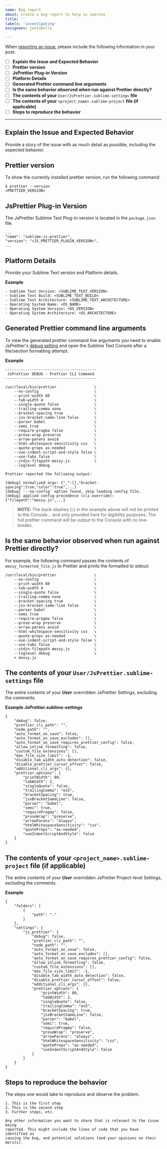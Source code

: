 ```yaml
---
name: Bug report
about: Create a bug report to help us improve
title: ''
labels: 'investigating'
assignees: jonlabelle

---
```


When [reporting an issue](https://github.com/jonlabelle/SublimeJsPrettier/issues), please include the following information in your post:

- [ ] **Explain the Issue and Expected Behavior**
- [ ] **Prettier version**
- [ ] **JsPrettier Plug-in Version**
- [ ] **Platform Details**
- [ ] **Generated Prettier command line arguments**
- [ ] **Is the same behavior observed when run against Prettier directly?**
- [ ] **The contents of your** `User/JsPrettier.sublime-settings` **file**
- [ ] **The contents of your** `<project_name>.sublime-project` **file (if applicable)**
- [ ] **Steps to reproduce the behavior**

---

## Explain the Issue and Expected Behavior

Provide a story of the issue with as much detail as possible, including the expected behavior.

## Prettier version

To show the currently installed prettier version, run the following command:

    $ prettier --version
    <PRETTIER_VERSION>

## JsPrettier Plug-in Version

The JsPrettier Sublime Text Plug-in version is located in the `package.json` file.

    ...
    "name": "sublime-js-prettier",
    "version": "<JS_PRETTIER_PLUGIN_VERSION>",
    ...

## Platform Details

Provide your Sublime Text version and Platform details.

**Example**

    - Sublime Text Version: <SUBLIME_TEXT_VERSION>
    - Sublime Text Build: <SUBLIME_TEXT_BUILD>
    - Sublime Text Architecture: <SUBLIME_TEXT_ARCHITECTURE>
    - Operating System Name: <OS_NAME>
    - Operating System Version: <OS_VERSION>
    - Operating System Architecture: <OS_ARCHITECTURE>

## Generated Prettier command line arguments

To view the generated prettier command line arguments you need to enable JsPrettier's [debug setting] and open the Sublime Text Console after a file/section formatting attempt.

**Example**

    -----------------------------------------
     JsPrettier DEBUG - Prettier CLI Command
    -----------------------------------------

    /usr/local/bin/prettier                 \
        --no-config                         \
        --print-width 80                    \
        --tab-width 4                       \
        --single-quote false                \
        --trailing-comma none               \
        --bracket-spacing true              \
        --jsx-bracket-same-line false       \
        --parser babel                      \
        --semi true                         \
        --require-pragma false              \
        --prose-wrap preserve               \
        --arrow-parens avoid                \
        --html-whitespace-sensitivity css   \
        --quote-props as-needed             \
        --vue-indent-script-and-style false \
        --use-tabs false                    \
        --stdin-filepath messy.js           \
        --loglevel debug

    Prettier reported the following output:

    [debug] normalized argv: {"_":[],"bracket-spacing":true,"color":true",...}
    [debug] '--no-config' option found, skip loading config file.
    [debug] applied config-precedence (cli-override): {"filepath":"messy.js",...}

> **NOTE:** The back-slashes (`\`) in the example above will not be printed to the Console... and only provided here for legibility purposes. The full prettier command will be output to the Console with no line-breaks.

## Is the same behavior observed when run against Prettier directly?

For example, the following command passes the contents of `messy_formatted_file.js` to Prettier and prints the formatted to stdout:

    /usr/local/bin/prettier                 \
        --no-config                         \
        --print-width 80                    \
        --tab-width 4                       \
        --single-quote false                \
        --trailing-comma none               \
        --bracket-spacing true              \
        --jsx-bracket-same-line false       \
        --parser babel                      \
        --semi true                         \
        --require-pragma false              \
        --prose-wrap preserve               \
        --arrow-parens avoid                \
        --html-whitespace-sensitivity css   \
        --quote-props as-needed             \
        --vue-indent-script-and-style false \
        --use-tabs false                    \
        --stdin-filepath messy.js           \
        --loglevel debug                    \
        < messy.js

## The contents of your `User/JsPrettier.sublime-settings` file

The entire contents of your ***User*** overridden JsPrettier Settings, excluding the comments.

**Example JsPrettier.sublime-settings**

    {
        "debug": false,
        "prettier_cli_path": "",
        "node_path": "",
        "auto_format_on_save": false,
        "auto_format_on_save_excludes": [],
        "auto_format_on_save_requires_prettier_config": false,
        "allow_inline_formatting": false,
        "custom_file_extensions": [],
        "max_file_size_limit": -1,
        "disable_tab_width_auto_detection": false,
        "disable_prettier_cursor_offset": false,
        "additional_cli_args": {},
        "prettier_options": {
            "printWidth": 80,
            "tabWidth": 2,
            "singleQuote": false,
            "trailingComma": "es5",
            "bracketSpacing": true,
            "jsxBracketSameLine": false,
            "parser": "babel",
            "semi": true,
            "requirePragma": false,
            "proseWrap": "preserve",
            "arrowParens": "always",
            "htmlWhitespaceSensitivity": "css",
            "quoteProps": "as-needed",
            "vueIndentScriptAndStyle": false
        }
    }

## The contents of your `<project_name>.sublime-project` file (if applicable)

The entire contents of your ***User*** overridden JsPretter Project-level Settings, excluding the comments.

**Example**

    {
        "folders": [
            {
                "path": "."
            }
        ],
        "settings": {
            "js_prettier": {
                "debug": false,
                "prettier_cli_path": "",
                "node_path": "",
                "auto_format_on_save": false,
                "auto_format_on_save_excludes": [],
                "auto_format_on_save_requires_prettier_config": false,
                "allow_inline_formatting": false,
                "custom_file_extensions": [],
                "max_file_size_limit": -1,
                "disable_tab_width_auto_detection": false,
                "disable_prettier_cursor_offset": false,
                "additional_cli_args": {},
                "prettier_options": {
                    "printWidth": 80,
                    "tabWidth": 2,
                    "singleQuote": false,
                    "trailingComma": "es5",
                    "bracketSpacing": true,
                    "jsxBracketSameLine": false,
                    "parser": "babel",
                    "semi": true,
                    "requirePragma": false,
                    "proseWrap": "preserve",
                    "arrowParens": "always",
                    "htmlWhitespaceSensitivity": "css",
                    "quoteProps": "as-needed",
                    "vueIndentScriptAndStyle": false
                }
            }
        }
    }

## Steps to reproduce the behavior

The steps one would take to reproduce and observe the problem.

    1. This is the first step
    2. This is the second step
    3. Further steps, etc.

    Any other information you want to share that is relevant to the issue being
    reported. This might include the lines of code that you have identified as
    causing the bug, and potential solutions (and your opinions on their
    merits).

[debug setting]: https://github.com/jonlabelle/SublimeJsPrettier/blob/master/JsPrettier.sublime-settings#L14
